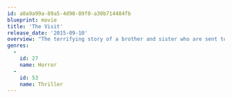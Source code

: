 ```yaml
---
id: a8a9a99a-89a5-4d90-89f0-a30b714484fb
blueprint: movie
title: 'The Visit'
release_date: '2015-09-10'
overview: "The terrifying story of a brother and sister who are sent to their grandparents' remote Pennsylvania farm for a weeklong trip. Once the children discover that the elderly couple is involved in something deeply disturbing, they see their chances of getting back home are growing smaller every day."
genres:
  -
    id: 27
    name: Horror
  -
    id: 53
    name: Thriller
---
```

